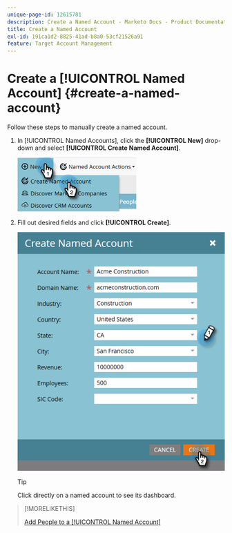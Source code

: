 ```yaml
---
unique-page-id: 12615781
description: Create a Named Account - Marketo Docs - Product Documentation
title: Create a Named Account
exl-id: 191ca1d2-8825-41ad-b8a0-53cf21526a91
feature: Target Account Management
---
```

# Create a [!UICONTROL Named Account] {#create-a-named-account}

Follow these steps to manually create a named account.

1. In [!UICONTROL Named Accounts], click the **[!UICONTROL New]** drop-down and select **[!UICONTROL Create Named Account]**.

   ![](assets/two-1.png)

1. Fill out desired fields and click **[!UICONTROL Create]**.

   ![](assets/three-1.png)

   >[!TIP]
   >
   >Click directly on a named account to see its dashboard.

>[!MORELIKETHIS]
>
>[Add People to a [!UICONTROL Named Account]](/help/marketo/product-docs/target-account-management/target/named-accounts/add-people-to-a-named-account.md)
